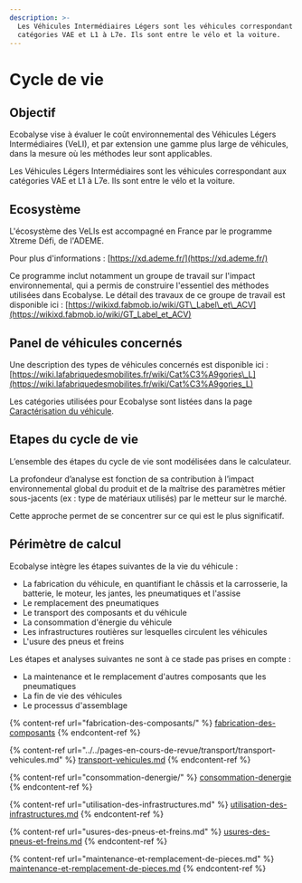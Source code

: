 ```yaml
---
description: >-
  Les Véhicules Intermédiaires Légers sont les véhicules correspondant aux
  catégories VAE et L1 à L7e. Ils sont entre le vélo et la voiture.
---
```


# Cycle de vie

## Objectif

Ecobalyse vise à évaluer le coût environnemental des Véhicules Légers Intermédiaires (VeLI), et par extension une gamme plus large de véhicules, dans la mesure où les méthodes leur sont applicables.

Les Véhicules Légers Intermédiaires sont les véhicules correspondant aux catégories VAE et L1 à L7e. Ils sont entre le vélo et la voiture.

## Ecosystème

L'écosystème des VeLIs est accompagné en France par le programme Xtreme Défi, de l'ADEME.

Pour plus d'informations : [https://xd.ademe.fr/](https://xd.ademe.fr/)

Ce programme inclut notamment un groupe de travail sur l'impact environnemental, qui a permis de construire l'essentiel des méthodes utilisées dans Ecobalyse. Le détail des travaux de ce groupe de travail est disponible ici : [https://wikixd.fabmob.io/wiki/GT\_Label\_et\_ACV](https://wikixd.fabmob.io/wiki/GT_Label_et_ACV)

## Panel de véhicules concernés

Une description des types de véhicules concernés est disponible ici : [https://wiki.lafabriquedesmobilites.fr/wiki/Cat%C3%A9gories\_L](https://wiki.lafabriquedesmobilites.fr/wiki/Cat%C3%A9gories_L)

Les catégories utilisées pour Ecobalyse sont listées dans la page [Caractérisation du véhicule](../parametrage/caracteristiques-du-vehicule.md).

## Etapes du cycle de vie

L’ensemble des étapes du cycle de vie sont modélisées dans le calculateur.

La profondeur d’analyse est fonction de sa contribution à l’impact environnemental global du produit et de la maîtrise des paramètres métier sous-jacents (ex : type de matériaux utilisés) par le metteur sur le marché.

Cette approche permet de se concentrer sur ce qui est le plus significatif.

## Périmètre de calcul

Ecobalyse intègre les étapes suivantes de la vie du véhicule :&#x20;

* La fabrication du véhicule, en quantifiant le châssis et la carrosserie, la batterie, le moteur, les jantes, les pneumatiques et l'assise
* Le remplacement des pneumatiques
* Le transport des composants et du véhicule
* La consommation d'énergie du véhicule
* Les infrastructures routières sur lesquelles circulent les véhicules
* L'usure des pneus et freins

Les étapes et analyses suivantes ne sont à ce stade pas prises en compte :

* La maintenance et le remplacement d'autres composants que les pneumatiques
* La fin de vie des véhicules
* Le processus d'assemblage

{% content-ref url="fabrication-des-composants/" %}
[fabrication-des-composants](fabrication-des-composants/)
{% endcontent-ref %}

{% content-ref url="../../pages-en-cours-de-revue/transport/transport-vehicules.md" %}
[transport-vehicules.md](../../pages-en-cours-de-revue/transport/transport-vehicules.md)
{% endcontent-ref %}

{% content-ref url="consommation-denergie/" %}
[consommation-denergie](consommation-denergie/)
{% endcontent-ref %}

{% content-ref url="utilisation-des-infrastructures.md" %}
[utilisation-des-infrastructures.md](utilisation-des-infrastructures.md)
{% endcontent-ref %}

{% content-ref url="usures-des-pneus-et-freins.md" %}
[usures-des-pneus-et-freins.md](usures-des-pneus-et-freins.md)
{% endcontent-ref %}

{% content-ref url="maintenance-et-remplacement-de-pieces.md" %}
[maintenance-et-remplacement-de-pieces.md](maintenance-et-remplacement-de-pieces.md)
{% endcontent-ref %}

